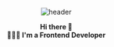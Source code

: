 


<div align=center>
  
![header](https://capsule-render.vercel.app/api?color=ECCEF5&height=250&text=welcome!&desc=yurim'sTechBlog&animation=fadeIn&fontColor=1C1C1C&fontSize=40&descSize=20)
  
**Hi there 👋** <br />
**👩🏻‍💻 I'm a Frontend Developer**

<br />

</div>


